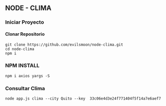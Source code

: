 ## NODE - CLIMA

### Iniciar Proyecto
#### Clonar Repositorio
~~~
git clone https://github.com/evilsmoon/node-clima.git
cd node-clima
npm i
~~~
### NPM INSTALL
~~~
npm i axios yargs -S
~~~

### Consultar Clima

~~~
node app.js clima --city Quito --key  33c06e4d3e24f771404f5f14a7e6aef7
~~~